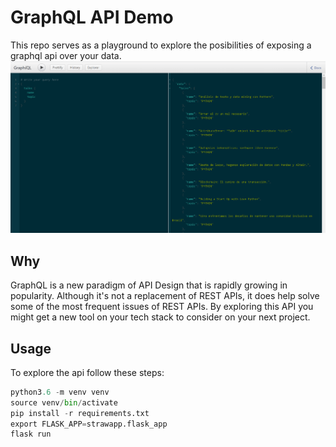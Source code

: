 # GraphQL API Demo
This repo serves as a playground to explore the posibilities of exposing a graphql api over your data.
![Screenshot](strawapp/static/demo.png)

## Why
GraphQL is a new paradigm of API Design that is rapidly growing in popularity.
Although it's not a replacement of REST APIs, it does
help solve some of the most frequent issues of REST APIs.
By exploring this API you might get a new tool on your tech stack to consider on your next project.


## Usage
To explore the api follow these steps:
```python
python3.6 -m venv venv
source venv/bin/activate
pip install -r requirements.txt
export FLASK_APP=strawapp.flask_app
flask run
```
